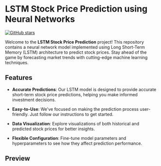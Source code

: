 # LSTM Stock Price Prediction using Neural Networks

[![GitHub stars](https://img.shields.io/github/stars/your-username/your-repo.svg?style=social&label=Star)](https://github.com/your-username/Suriya-Gurumoorthi)


Welcome to the **LSTM Stock Price Prediction** project! This repository contains a neural network model implemented using Long Short-Term Memory (LSTM) architecture to predict stock prices. Stay ahead of the game by forecasting market trends with cutting-edge machine learning techniques.

## Features

- **Accurate Predictions**: Our LSTM model is designed to provide accurate short-term stock price predictions, helping you make informed investment decisions.

- **Easy-to-Use**: We've focused on making the prediction process user-friendly. Just follow our instructions to get started.

- **Data Visualization**: Explore visualizations of both historical and predicted stock prices for better insights.

- **Flexible Configuration**: Fine-tune model parameters and hyperparameters to see how they affect prediction performance.

## Preview

